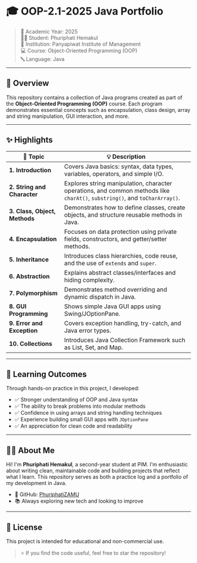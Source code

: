 # 🎓 OOP-2.1-2025 Java Portfolio

> 📅 Academic Year: 2025\
> 👨‍🎓 Student: Phuriphati Hemakul\
> 🏫 Institution: Panyapiwat Institute of Management\
> 💻 Course: Object-Oriented Programming (OOP)\
> 🔤 Language: Java

---

## 📖 Overview

This repository contains a collection of Java programs created as part of the **Object-Oriented Programming (OOP)** course. Each program demonstrates essential concepts such as encapsulation, class design, array and string manipulation, GUI interaction, and more.

---

## ✨ Highlights

| 🔢 **Topic**                  | 💡 **Description**                                                                                                          |
| ----------------------------- | --------------------------------------------------------------------------------------------------------------------------- |
| **1. Introduction**           | Covers Java basics: syntax, data types, variables, operators, and simple I/O.                                               |
| **2. String and Character**   | Explores string manipulation, character operations, and common methods like `charAt()`, `substring()`, and `toCharArray()`. |
| **3. Class, Object, Methods** | Demonstrates how to define classes, create objects, and structure reusable methods in Java.                                 |
| **4. Encapsulation**          | Focuses on data protection using private fields, constructors, and getter/setter methods.                                   |
| **5. Inheritance**            | Introduces class hierarchies, code reuse, and the use of `extends` and `super`.                                             |
| **6. Abstraction**            | Explains abstract classes/interfaces and hiding complexity.                                                                 |
| **7. Polymorphism**           | Demonstrates method overriding and dynamic dispatch in Java.                                                                |
| **8. GUI Programming**        | Shows simple Java GUI apps using Swing/JOptionPane.                                                                         |
| **9. Error and Exception**    | Covers exception handling, try-catch, and Java error types.                                                                 |
| **10. Collections**           | Introduces Java Collection Framework such as List, Set, and Map.                                                            |

---

## 🎯 Learning Outcomes

Through hands-on practice in this project, I developed:

- ✅ Stronger understanding of OOP and Java syntax  
- ✅ The ability to break problems into modular methods  
- ✅ Confidence in using arrays and string handling techniques  
- ✅ Experience building small GUI apps with `JOptionPane`  
- ✅ An appreciation for clean code and readability

---

## 🙋‍♂️ About Me

Hi! I'm **Phuriphati Hemakul**, a second-year student at PIM. I'm enthusiastic about writing clean, maintainable code and building projects that reflect what I learn. This repository serves as both a practice log and a portfolio of my development in Java.

- 🔗 GitHub: [PhuriphatiZAMU](https://github.com/PhuriphatiZAMU)  
- 📚 Always exploring new tech and looking to improve

---

## 📜 License

This project is intended for educational and non-commercial use.

> ⭐ If you find the code useful, feel free to star the repository!

